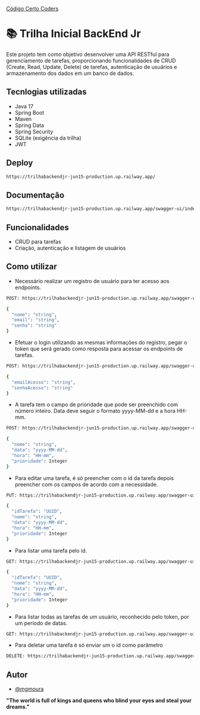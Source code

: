 [Código Certo Coders](https://utfs.io/f/3b2340e8-5523-4aca-a549-0688fd07450e-j4edu.jfif)

# 📚 Trilha Inicial BackEnd Jr
Este projeto tem como objetivo desenvolver uma API RESTful para gerenciamento de tarefas, proporcionando funcionalidades de CRUD (Create, Read, Update, Delete) de tarefas, autenticação de usuários e armazenamento dos dados em um banco de dados.

## Tecnlogias utilizadas
- Java 17
- Spring Boot
- Maven
- Spring Data
- Spring Security
- SQLite (exigência da trilha)
- JWT



## Deploy

```bash
https://trilhabackendjr-jun15-production.up.railway.app/
```

## Documentação
```bash
https://trilhabackendjr-jun15-production.up.railway.app/swagger-ui/index.html
```

## Funcionalidades

- CRUD para tarefas
- Criação, autenticação e listagem de usuários

## Como utilizar
- Necessário realizar um registro de usuário para ter acesso aos endpoints.
```bash
POST: https://trilhabackendjr-jun15-production.up.railway.app/swagger-ui/index.html#/usuario-controller/criarUsuario

{
  "nome": "string",
  "email": "string",
  "senha": "string"
}
```

- Efetuar o login utilizando as mesmas informações do registro, pegar o token que será gerado como resposta para acessar os endpoints de tarefas.
   
```bash
POST: https://trilhabackendjr-jun15-production.up.railway.app/swagger-ui/index.html#/usuario-controller/autenticarUsuario

{
  "emailAcesso": "string",
  "senhaAcesso": "string"
}
```

- A tarefa tem o campo de prioridade que pode ser preenchido com número inteiro. Data deve seguir o formato yyyy-MM-dd e a hora HH-mm.

```bash
POST: https://trilhabackendjr-jun15-production.up.railway.app/swagger-ui/index.html#/tarefa-controller/criarTarefa

{
  "nome": "string",
  "data": "yyyy-MM-dd",
  "hora": "HH-mm",
  "prioridade": Integer
}
```

- Para editar uma tarefa, é só preencher com o id da tarefa depois preencher com os campos de acordo com a necessidade.

```bash
PUT: https://trilhabackendjr-jun15-production.up.railway.app/swagger-ui/index.html#/tarefa-controller/obterTarefa

{
  "idTarefa": "UUID",
  "nome": "string",
  "data": "yyyy-MM-dd",
  "hora": "HH-mm",
  "prioridade": Integer
}
```

- Para listar uma tarefa pelo id.

```bash
GET: https://trilhabackendjr-jun15-production.up.railway.app/swagger-ui/index.html#/tarefa-controller/obterTarefa

{
  "idTarefa": "UUID",
  "nome": "string",
  "data": "yyyy-MM-dd",
  "hora": "HH-mm",
  "prioridade": Integer
}
```

- Para listar todas as tarefas de um usuário, reconhecido pelo token, por um período de datas.

```bash
GET: https://trilhabackendjr-jun15-production.up.railway.app/swagger-ui/index.html#/tarefa-controller/consultarTarefas

``` 

- Para deletar uma tarefa é só enviar um o id como parâmetro
```bash
DELETE: https://trilhabackendjr-jun15-production.up.railway.app/swagger-ui/index.html#/tarefa-controller/excluirTarefa


```

## Autor 
- [@mgmoura](https://www.instagram.com/mgmoura/)


**"The world is full of kings and queens who blind your eyes and steal your dreams."**